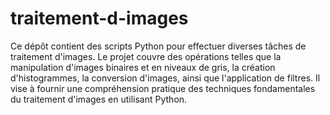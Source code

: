 # traitement-d-images

Ce dépôt contient des scripts Python pour effectuer diverses tâches de traitement d'images. Le projet couvre des opérations telles que la manipulation d'images binaires et en niveaux de gris, la création d'histogrammes, la conversion d'images, ainsi que l'application de filtres. Il vise à fournir une compréhension pratique des techniques fondamentales du traitement d'images en utilisant Python.